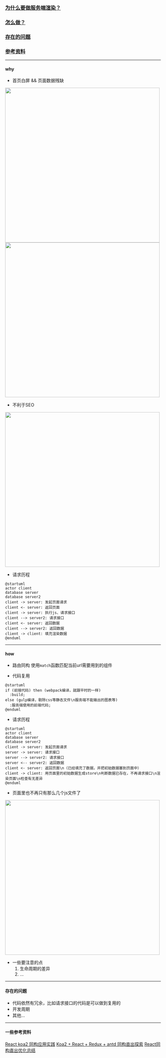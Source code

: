 ### [为什么要做服务端渲染？](#why)
### [怎么做？](#how)
### [存在的问题](#存在的问题)
### [参考资料](#参考资料)

---

#### why

- 首页白屏 && 页面数据残缺
<img src="https://ooo.0o0.ooo/2017/03/20/58cf16cf85867.png" width="500" />
<img src="https://ooo.0o0.ooo/2017/03/20/58cf173c3af32.png" width="500" />


- 不利于SEO
<img src="https://ooo.0o0.ooo/2017/03/20/58cf17841b974.png" width="500" />


- 请求历程
```plantuml
@startuml
actor client
database server
database server2
client -> server: 发起页面请求
client <- server: 返回页面
client -> server: 执行js、请求接口
client --> server2: 请求接口
client <- server: 返回数据
client --> server2: 返回数据
client -> client: 填充渲染数据
@enduml
```

---

#### how
- 路由同构
使用`match`函数匹配当前url需要用到的组件


- 代码复用
```plantuml
@startuml
if (前端代码) then (webpack编译，就跟平时的一样)
  :build;
else (gulp编译，剔除css等静态文件\n服务端不能输出的图表等)
  :服务端使用的前端代码;
@enduml
```

- 请求历程
```plantuml
@startuml
actor client
database server
database server2
client -> server: 发起页面请求
server -> server: 请求接口
server --> server2: 请求接口
server <-- server2: 返回数据
client <- server: 返回页面\n（已经填充了数据，并把初始数据塞到页面中）
client -> client: 用页面里的初始数据生成store\n判断数据已存在，不再请求接口\n渲染页面\n检查有无差异
@enduml
```

- 页面里也不再只有那么几个js文件了
<img src="https://ooo.0o0.ooo/2017/03/20/58cf1da56fa2d.png" width="500" />

- 一些要注意的点
  1. 生命周期的差异
  2. ...

---

#### 存在的问题
- 代码依然有冗余，比如请求接口的代码是可以做到复用的
- 开发周期
- 其他...

---

#### 一些参考资料
[React koa2 同构应用实践](https://www.zeroling.com/react-koa2-isomorphic-practise/)
[Koa2 + React + Redux + antd 同构直出探索](https://juejin.im/entry/5837d016a22b9d006a74ff01)
[React同构直出优化总结](https://github.com/joeyguo/blog/issues/9)

